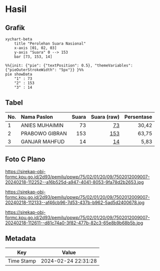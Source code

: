 # Hasil

## Grafik

```mermaid
xychart-beta
    title "Perolehan Suara Nasional"
    x-axis [01, 02, 03]
    y-axis "Suara" 0 --> 153
    bar [73, 153, 14]
```

```mermaid
%%{init: {"pie": {"textPosition": 0.5}, "themeVariables": {"pieOuterStrokeWidth": "5px"}} }%%
pie showData
    "1" : 73
    "2" : 153
    "3" : 14
```

## Tabel

| No. | Nama Paslon    | Suara | Suara (raw) | Persentase |
|:--- |:-------------- | -----:| -----------:| ----------:|
| 1   | ANIES MUHAIMIN | 73    | [73][p-1]   | 30,42      |
| 2   | PRABOWO GIBRAN | 153   | [153][p-2]  | 63,75      |
| 3   | GANJAR MAHFUD  | 14    | [14][p-3]   | 5,83       |


[p-1]: https://github.com/gigit-pemilu/pemilu-2024/blob/main/pilpres/hitung-suara/sub/75-gorontalo/sub/02-boalemo/sub/01-paguyaman/sub/2009-wonggahu/sub/007-tps/sub/paslon-1.txt
[p-2]: https://github.com/gigit-pemilu/pemilu-2024/blob/main/pilpres/hitung-suara/sub/75-gorontalo/sub/02-boalemo/sub/01-paguyaman/sub/2009-wonggahu/sub/007-tps/sub/paslon-2.txt
[p-3]: https://github.com/gigit-pemilu/pemilu-2024/blob/main/pilpres/hitung-suara/sub/75-gorontalo/sub/02-boalemo/sub/01-paguyaman/sub/2009-wonggahu/sub/007-tps/sub/paslon-3.txt

## Foto C Plano

https://sirekap-obj-formc.kpu.go.id/2d93/pemilu/ppwp/75/02/01/20/09/7502012009007-20240218-112252--a16b525d-a947-4041-8053-9fa78d2b2653.jpg

https://sirekap-obj-formc.kpu.go.id/2d93/pemilu/ppwp/75/02/01/20/09/7502012009007-20240218-112133--af46cb96-7d53-437b-b962-5ad5d2400678.jpg

https://sirekap-obj-formc.kpu.go.id/2d93/pemilu/ppwp/75/02/01/20/09/7502012009007-20240218-112611--d81c74a0-3f82-477b-82c3-65e8b9b68b5b.jpg


## Metadata

| Key        | Value               |
| ---------- | ------------------- |
| Time Stamp | 2024-02-24 22:31:28 |



